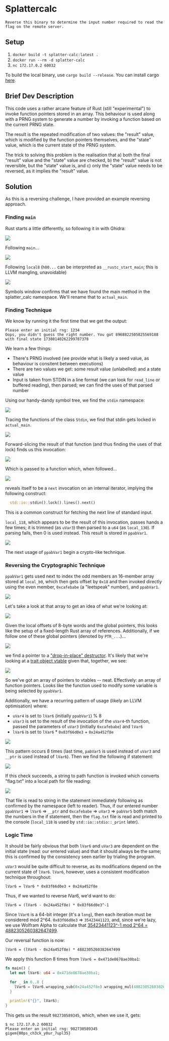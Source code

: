 # Splattercalc

```text
Reverse this binary to determine the input number required to read the flag on the remote server.
```

## Setup

1. `docker build -t splatter-calc:latest .`
2. `docker run --rm -d splatter-calc`
3. `nc 172.17.0.2 60032`

To build the local binary, use `cargo build --release`. You can install cargo
[here](https://rustup.rs/).

## Brief Dev Description

This code uses a rather arcane feature of Rust (still "experimental") to invoke
function pointers stored in an array. This behaviour is used along with a PRNG
system to generate a number by invoking a function based on the current PRNG
state.

The result is the repeated modification of two values: the "result" value, which
is modified by the function pointers themselves, and the "state" value, which is
the current state of the PRNG system.

The trick to solving this problem is the realisation that a) both the final
"result" value and the "state" value are checked, b) the "result" value is not
reversible, but the "state" value is, and c) only the "state" value needs to be
reversed, as it implies the "result" value.

## Solution

As this is a reversing challenge, I have provided an example reversing approach.

### Finding `main`

Rust starts a little differently, so following it in with Ghidra:

![](assets/_start.png)

Following `main`...

![](assets/main.png)

Following `local8` (`h00...` can be interpreted as `__rustc_start_main`; this is
  LLVM mangling, unavoidable)

![](assets/namespacing_splatter_calc.png)

Symbols window confirms that we have found the main method in the
splatter_calc namespace. We'll rename that to `actual_main`.

### Finding Technique

We know by running it the first time that we get the output:
```text
Please enter an initial rng: 1234
Oops, you didn't guess the right number. You got 8968822505825569188 with final state 17380140262299787378
```

We learn a few things:
 - There's PRNG involved (we provide what is likely a seed value, as behaviour
   is consitent between executions)
 - There are two values we get: some result value (unlabelled) and a state value
 - Input is taken from STDIN in a line format (we can look for `read_line` or
   buffered reading), then parsed; we can find the uses of that parsed number

Using our handy-dandy symbol tree, we find the `stdin` namespace:

![](assets/stdin_namespace.png)

Tracing the functions of the class `Stdin`, we find that stdin gets locked in
`actual_main`.

![](assets/stdin_lock.png)

Forward-slicing the result of that function (and thus finding the uses of that
  lock) finds us this invocation:

![](assets/lock_slice.png)

Which is passed to a function which, when followed...

![](assets/locked_iter.png)

reveals itself to be a `next` invocation on an internal iterator, implying the
following construct:

```rust
  std::io::stdin().lock().lines().next()
```

This is a common construct for fetching the next line of standard input.

`local_118`, which appears to be the result of this invocation, passes hands a
few times; it is trimmed (as `uVar3`) then parsed to a `u64` (as `local_130`).
If parsing fails, then 0 is used instead. This result is stored in `ppabVar1`.

![](assets/line_parsing.png)

The next usage of `ppabVar1` begin a crypto-like technique.

### Reversing the Cryptographic Technique

`ppabVar1` gets used next to index the odd members an 16-member array stored at
`local_b0`, which then gets offset by `0x18` and then invoked directly using the
even member, `0xcafebabe` (a "leetspeak" number), and `ppabVar1`.

![](assets/ppabVar1_indexing.png)

Let's take a look at that array to get an idea of what we're looking at:

![](assets/refarray.png)

Given the local offsets of 8-byte words and the global pointers, this looks like
the setup of a fixed-length Rust array of references. Additionally, if we follow
one of these global pointers (denoted by `PTR_...`)...

![](assets/destruct_pointer.png)

we find a pointer to a ["drop-in-place" destructor](https://doc.rust-lang.org/std/ptr/fn.drop_in_place.html).
It's likely that we're looking at a [trait object vtable](https://huonw.github.io/blog/2015/01/peeking-inside-trait-objects/)
given that, together, we see:

![](assets/vtable.png)

So we've got an array of pointers to vtables -- neat. Effectively: an array of
function pointers. Looks like the function used to modify some variable is being
selected by `ppabVar1`.

Additionally, we have a recurring pattern of usage (likely an LLVM optimisation)
where:
 - `uVar4` is set to `lVar6` (initially `ppabVar1`) % 8
 - `uVar3` is set to the result of the invocation of the `uVar4`-th function,
   passed the parameters of `uVar3` (initially `0xcafebabe`) and `lVar6`
 - `lVar6` is set to `lVar6` * `0x83f66d0e3` + `0x24a452f8e`

![](assets/pattern.png)

This pattern occurs 8 times (last time, `pabVar5` is used instead of `uVar3` and
  `__ptr` is used instead of `lVar6`). Then we find the following if statement:

![](assets/final_if.png)

If this check succeeds, a string to path function is invoked which converts
"flag.txt" into a local path for file reading:

![](assets/flag.txt.png)

That file is read to string in the statement immediately following as confirmed
by the namespace (left to reader). Thus, if our entered number `ppabVar1` =>
`lVar6` => `__ptr` and `0xcafebabe` => `uVar3` => `pabVar5` both match the
numbers in the if statement, then the `flag.txt` file is read and printed to the
console (`local_118` is used by `std::io::stdio::_print` later).

### Logic Time

It should be fairly obvious that both `lVar6` and `uVar3` are dependent on the
initial state (read: our entered value) and that it should always be the same;
this is confirmed by the consistency seen earlier by trialing the program.

`uVar3` would be quite difficult to reverse, as its modifications depend on
the current state of `lVar6`. `lVar6`, however, uses a consistent modification
technique throughout:

```text
lVar6 = lVar6 * 0x83f66d0e3 + 0x24a452f8e
```

Thus, if we wanted to reverse lVar6, we'd want to do:

```text
lVar6 = (lVar6 - 0x24a452f8e) * 0x83f66d0e3^-1
```

Since `lVar6` is a 64-bit integer (it's a `long`), then each iteration must be
considered mod 2^64. `0x83f66d0e3` => `35423441123`, and, since we're lazy, we
use Wolfram Alpha to calculate that [35423441123^-1 mod 2^64 =
4882305260382647499](https://www.wolframalpha.com/input/?i=35423441123%5E-1+mod+2%5E64).

Our reversal function is now:

```text
lVar6 = (lVar6 - 0x24a452f8e) * 4882305260382647499
```

We apply this function 8 times from `lVar6 = 0x471de8678ae30ba1`:

```rust
fn main() {
  let mut lVar6: u64 = 0x471de8678ae30ba1;

  for _ in 0..8 {
    lVar6 = lVar6.wrapping_sub(0x24a452f8e).wrapping_mul(4882305260382647499);
  }

  println!("{}", lVar6);
}
```

This gets us the result `982730589345`, which, when we use it, gets:

```text
$ nc 172.17.0.2 60032
Please enter an initial rng: 982730589345
gigem{00ps_ch3ck_y0ur_7upl35}
```
